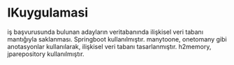 # IKuygulamasi


iş başvurusunda bulunan adayların veritabanında ilişkisel veri tabanı mantığıyla saklanması. Springboot kullanılmıştır.
manytoone, onetomany gibi anotasyonlar kullanılarak, ilişkisel veri tabanı tasarlanmıştır. h2memory, jparepository kullanılmıştır.
